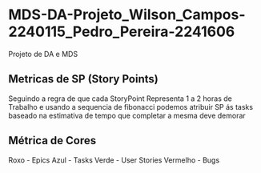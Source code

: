 # MDS-DA-Projeto_Wilson_Campos-2240115_Pedro_Pereira-2241606
 Projeto de DA e MDS
## Metricas de SP (Story Points)
Seguindo a regra de que cada StoryPoint Representa 1 a 2 horas de Trabalho e usando a sequencia de fibonacci podemos atribuir SP ás tasks baseado na estimativa de tempo que completar a mesma deve demorar

## Métrica de Cores
Roxo - Epics
Azul - Tasks
Verde - User Stories
Vermelho - Bugs
